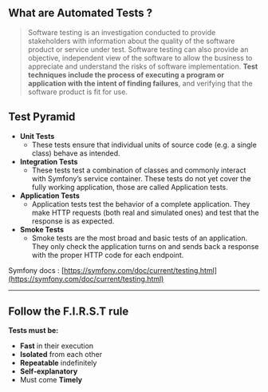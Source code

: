 ## What are Automated Tests ?

>Software testing is an investigation conducted to provide stakeholders with information about the quality of the software product or service under test. Software testing can also provide an objective, independent view of the software to allow the business to appreciate and understand the risks of software implementation. **Test techniques include the process of executing a program or application with the intent of finding failures**, and verifying that the software product is fit for use.


## Test Pyramid

- **Unit Tests**
  - These tests ensure that individual units of source code (e.g. a single class) behave as intended.
- **Integration Tests**
  - These tests test a combination of classes and commonly interact with Symfony’s service container. These tests do not yet cover the fully working application, those are called Application tests.
- **Application Tests**
  - Application tests test the behavior of a complete application. They make HTTP requests (both real and simulated ones) and test that the response is as expected.
- **Smoke Tests**
  - Smoke tests are the most broad and basic tests of an application. They only check the application turns on and sends back a response with the proper HTTP code for each endpoint.

Symfony docs : [https://symfony.com/doc/current/testing.html](https://symfony.com/doc/current/testing.html)

---

## Follow the F.I.R.S.T rule

**Tests must be:**
- **Fast** in their execution
- **Isolated** from each other
- **Repeatable** indefinitely
- **Self-explanatory**
- Must come **Timely**


